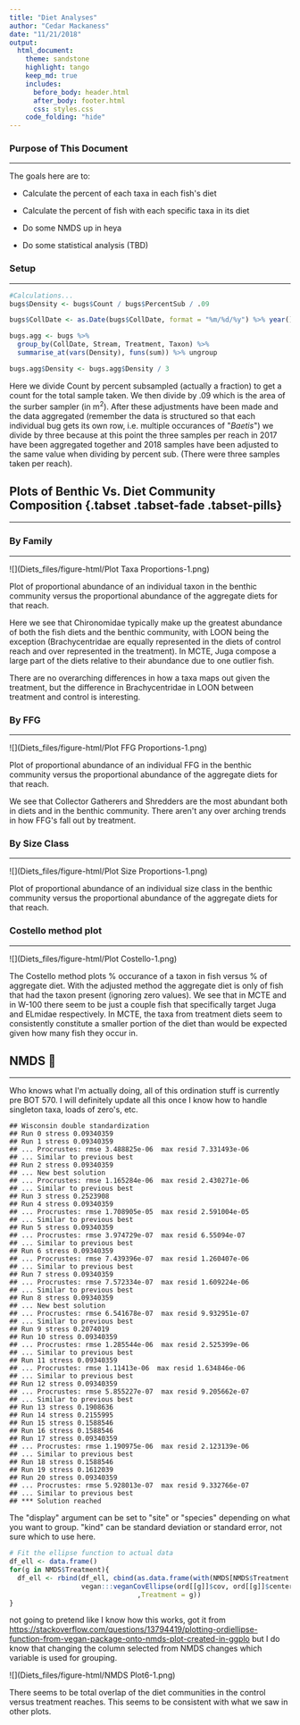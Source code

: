 ```yaml
---
title: "Diet Analyses"
author: "Cedar Mackaness"
date: "11/21/2018"
output:
  html_document:
    theme: sandstone
    highlight: tango
    keep_md: true
    includes:
      before_body: header.html
      after_body: footer.html
      css: styles.css
    code_folding: "hide"
---
```


### Purpose of This Document
***

The goals here are to:

- Calculate the percent of each taxa in each fish's diet 

- Calculate the percent of fish with each specific taxa in its diet

- Do some NMDS up in heya

- Do some statistical analysis (TBD)

### Setup
***









```r
#Calculations...
bugs$Density <- bugs$Count / bugs$PercentSub / .09

bugs$CollDate <- as.Date(bugs$CollDate, format = "%m/%d/%y") %>% year() %>% as.factor()

bugs.agg <- bugs %>%
  group_by(CollDate, Stream, Treatment, Taxon) %>%
  summarise_at(vars(Density), funs(sum)) %>% ungroup

bugs.agg$Density <- bugs.agg$Density / 3
```

Here we divide Count by percent subsampled (actually a fraction) to get a count for the total sample taken.  We then divide by .09 which is the area of the surber sampler (in m$^2$). After these adjustments have been made and the data aggregated (remember the data is structured so that each individual bug gets its own row, i.e. multiple occurances of "*Baetis*") we divide by three because at this point the three samples per reach in 2017 have been aggregated together and 2018 samples have been adjusted to the same value when dividing by percent sub.  (There were three samples taken per reach).













## Plots of Benthic Vs. Diet Community Composition {.tabset .tabset-fade .tabset-pills}
***

### By Family
***

![](Diets_files/figure-html/Plot Taxa Proportions-1.png)<!-- -->

Plot of proportional abundance of an individual taxon in the benthic community versus the proportional abundance of the aggregate diets for that reach. 

Here we see that Chironomidae typically make up the greatest abundance of both the fish diets and the benthic community, with LOON being the exception (Brachycentridae are equally represented in the diets of control reach and over represented in the treatment). In MCTE, Juga compose a large part of the diets relative to their abundance due to one outlier fish. 

There are no overarching differences in how a taxa maps out given the treatment, but the difference in Brachycentridae in LOON between treatment and control is interesting.

### By FFG
***

![](Diets_files/figure-html/Plot FFG Proportions-1.png)<!-- -->

Plot of proportional abundance of an individual FFG in the benthic community versus the proportional abundance of the aggregate diets for that reach.

We see that Collector Gatherers and Shredders are the most abundant both in diets and in the benthic community.  There aren't any over arching trends in how FFG's fall out by treatment.


### By Size Class
***

![](Diets_files/figure-html/Plot Size Proportions-1.png)<!-- -->

Plot of proportional abundance of an individual size class in the benthic community versus the proportional abundance of the aggregate diets for that reach.


### Costello method plot
***




![](Diets_files/figure-html/Plot Costello-1.png)<!-- -->

The Costello method plots % occurance of a taxon in fish versus % of aggregate diet. With the adjusted method the aggregate diet is only of fish that had the taxon present (ignoring zero values).  We see that in MCTE and in W-100 there seem to be just a couple fish that specifically target Juga and ELmidae respectively. In MCTE, the taxa from treatment diets seem to consistently constitute a smaller portion of the diet than would be expected given how many fish they occur in. 



## NMDS :metal:
***

Who knows what I'm actually doing, all of this ordination stuff is currently pre BOT 570.  I will definitely update all this once I know how to handle singleton taxa, loads of zero's, etc.








```
## Wisconsin double standardization
## Run 0 stress 0.09340359 
## Run 1 stress 0.09340359 
## ... Procrustes: rmse 3.488825e-06  max resid 7.331493e-06 
## ... Similar to previous best
## Run 2 stress 0.09340359 
## ... New best solution
## ... Procrustes: rmse 1.165284e-06  max resid 2.430271e-06 
## ... Similar to previous best
## Run 3 stress 0.2523908 
## Run 4 stress 0.09340359 
## ... Procrustes: rmse 1.708905e-05  max resid 2.591004e-05 
## ... Similar to previous best
## Run 5 stress 0.09340359 
## ... Procrustes: rmse 3.974729e-07  max resid 6.55094e-07 
## ... Similar to previous best
## Run 6 stress 0.09340359 
## ... Procrustes: rmse 7.439396e-07  max resid 1.260407e-06 
## ... Similar to previous best
## Run 7 stress 0.09340359 
## ... Procrustes: rmse 7.572334e-07  max resid 1.609224e-06 
## ... Similar to previous best
## Run 8 stress 0.09340359 
## ... New best solution
## ... Procrustes: rmse 6.541678e-07  max resid 9.932951e-07 
## ... Similar to previous best
## Run 9 stress 0.2074019 
## Run 10 stress 0.09340359 
## ... Procrustes: rmse 1.285544e-06  max resid 2.525399e-06 
## ... Similar to previous best
## Run 11 stress 0.09340359 
## ... Procrustes: rmse 1.11413e-06  max resid 1.634846e-06 
## ... Similar to previous best
## Run 12 stress 0.09340359 
## ... Procrustes: rmse 5.855227e-07  max resid 9.205662e-07 
## ... Similar to previous best
## Run 13 stress 0.1908636 
## Run 14 stress 0.2155995 
## Run 15 stress 0.1588546 
## Run 16 stress 0.1588546 
## Run 17 stress 0.09340359 
## ... Procrustes: rmse 1.190975e-06  max resid 2.123139e-06 
## ... Similar to previous best
## Run 18 stress 0.1588546 
## Run 19 stress 0.1612039 
## Run 20 stress 0.09340359 
## ... Procrustes: rmse 5.928013e-07  max resid 9.332766e-07 
## ... Similar to previous best
## *** Solution reached
```










The "display" argument can be set to "site" or "species" depending on what you want to group. "kind" can be standard deviation or standard error, not sure which to use here.


```r
# Fit the ellipse function to actual data
df_ell <- data.frame()
for(g in NMDS$Treatment){
  df_ell <- rbind(df_ell, cbind(as.data.frame(with(NMDS[NMDS$Treatment == g,],
                  vegan:::veganCovEllipse(ord[[g]]$cov, ord[[g]]$center, ord[[g]]$scale)))
                                ,Treatment = g))
}
```

not going to pretend like I know how this works, got it from https://stackoverflow.com/questions/13794419/plotting-ordiellipse-function-from-vegan-package-onto-nmds-plot-created-in-ggplo 
but I do know that changing the column selected from NMDS changes which variable is used for grouping.

![](Diets_files/figure-html/NMDS Plot6-1.png)<!-- -->

There seems to be total overlap of the diet communities in the control versus treatment reaches.  This seems to be consistent with what we saw in other plots.
